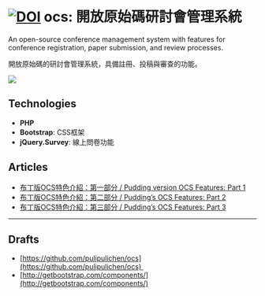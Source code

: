 [![DOI](https://zenodo.org/badge/49306915.svg)](https://zenodo.org/doi/10.5281/zenodo.11213930)
ocs: 開放原始碼研討會管理系統
=================

An open-source conference management system with features for conference registration, paper submission, and review processes.  

開放原始碼的研討會管理系統，具備註冊、投稿與審查的功能。

![](https://lh3.googleusercontent.com/-to0nSTzVrWQ/VrHIzXlFEfI/AAAAAAACr20/SeJ2QKJtMLA/s1600/2016-02-03_010637%25255B2%25255D.jpg)  

Technologies
------------

*   **PHP**
*   **Bootstrap**: CSS框架
*   **jQuery.Survey**: 線上問卷功能

Articles
--------

*   [布丁版OCS特色介紹：第一部分 / Pudding version OCS Features: Part 1](https://blog.pulipuli.info/2016/02/ocs-pudding-version-ocs-features.html)
*   [布丁版OCS特色介紹：第二部分 / Pudding’s OCS Features: Part 2](https://blog.pulipuli.info/2016/03/ocs-puddings-ocs-features-part-2.html)   
*   [布丁版OCS特色介紹：第三部分 / Pudding’s OCS Features: Part 3](https://blog.pulipuli.info/2016/03/ocs-puddings-ocs-features-part-3.html)

----

Drafts
------

*   [https://github.com/pulipulichen/ocs](https://github.com/pulipulichen/ocs) 
*   [http://getbootstrap.com/components/](http://getbootstrap.com/components/)
